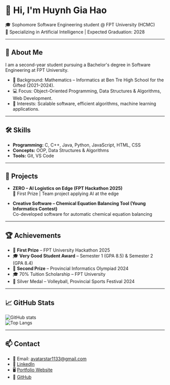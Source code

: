 # 👋 Hi, I'm Huynh Gia Hao  

🎓 Sophomore Software Engineering student @ FPT University (HCMC)  
🔬 Specializing in Artificial Intelligence | Expected Graduation: 2028  

---

## 🌟 About Me
I am a second-year student pursuing a Bachelor's degree in Software Engineering at FPT University.  
- 🏫 Background: Mathematics – Informatics at Ben Tre High School for the Gifted (2021–2024).  
- 💻 Focus: Object-Oriented Programming, Data Structures & Algorithms, Web Development.  
- 🚀 Interests: Scalable software, efficient algorithms, machine learning applications.  

---

## 🛠️ Skills
- **Programming:** C, C++, Java, Python, JavaScript, HTML, CSS  
- **Concepts:** OOP, Data Structures & Algorithms  
- **Tools:** Git, VS Code  

---

## 📂 Projects
- **ZERO – AI Logistics on Edge (FPT Hackathon 2025)**  
  🥇 First Prize | Team project applying AI at the edge  

- **Creative Software – Chemical Equation Balancing Tool (Young Informatics Contest)**  
  Co-developed software for automatic chemical equation balancing  

---

## 🏆 Achievements
- 🥇 **First Prize** – FPT University Hackathon 2025  
- 🎓 **Very Good Student Award** – Semester 1 (GPA 8.5) & Semester 2 (GPA 8.4)  
- 🥈 **Second Prize** – Provincial Informatics Olympiad 2024  
- 🎓 70% Tuition Scholarship – FPT University  
- 🏐 Silver Medal – Volleyball, Provincial Sports Festival 2024  

---

## 📈 GitHub Stats
![GitHub stats](https://github-readme-stats.vercel.app/api?username=avatarstar1133&show_icons=true&theme=radical)  
![Top Langs](https://github-readme-stats.vercel.app/api/top-langs/?username=avatarstar1133&layout=compact&theme=radical)

---

## 📫 Contact
- 📧 Email: avatarstar1133@gmail.com  
- 💼 [LinkedIn](https://www.linkedin.com)  
- 🖥️ [Portfolio Website](https://avatarstar1133.github.io/HuynhGiaHao-s-Website)  
- 🐙 [GitHub](https://github.com/avatarstar1133)  
